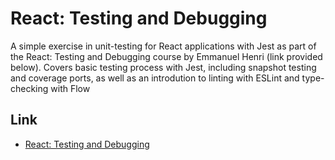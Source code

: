 # React: Testing and Debugging

A simple exercise in unit-testing for React applications with Jest as part of the React: Testing and Debugging course by Emmanuel Henri (link provided below). Covers basic testing process with Jest, including snapshot testing and coverage ports, as well as an introdution to linting with ESLint and type-checking with Flow

## Link
* [React: Testing and Debugging
](https://www.linkedin.com/learning/react-testing-and-debugging/welcome)
